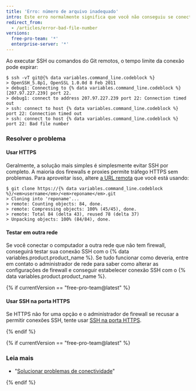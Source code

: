 ```yaml
---
title: 'Erro: número de arquivo inadequado'
intro: Este erro normalmente significa que você não conseguiu se conectar ao servidor. Quase sempre isso é causado por firewalls e servidores proxy.
redirect_from:
  - /articles/error-bad-file-number
versions:
  free-pro-team: '*'
  enterprise-server: '*'
---
```


Ao executar SSH ou comandos do Git remotos, o tempo limite da conexão pode expirar:

```shell
$ ssh -vT git@{% data variables.command_line.codeblock %}
> OpenSSH_5.8p1, OpenSSL 1.0.0d 8 Feb 2011
> debug1: Connecting to {% data variables.command_line.codeblock %} [207.97.227.239] port 22.
> debug1: connect to address 207.97.227.239 port 22: Connection timed out
> ssh: connect to host {% data variables.command_line.codeblock %} port 22: Connection timed out
> ssh: connect to host {% data variables.command_line.codeblock %} port 22: Bad file number
```

### Resolver o problema

#### Usar HTTPS

Geralmente, a solução mais simples é simplesmente evitar SSH por completo. A maioria dos firewalls e proxies permite tráfego HTTPS sem problemas. Para aproveitar isso, altere [a URL remota](/articles/which-remote-url-should-i-use) que você está usando:

```shell
$ git clone https://{% data variables.command_line.codeblock %}/<em>username</em>/<em>reponame</em>.git
> Cloning into 'reponame'...
> remote: Counting objects: 84, done.
> remote: Compressing objects: 100% (45/45), done.
> remote: Total 84 (delta 43), reused 78 (delta 37)
> Unpacking objects: 100% (84/84), done.
```

#### Testar em outra rede

Se você conectar o computador a outra rede que não tem firewall, conseguirá testar sua conexão SSH com o {% data variables.product.product_name %}. Se tudo funcionar como deveria, entre em contato o administrador de rede para saber como alterar as configurações de firewall e conseguir estabelecer conexão SSH com o {% data variables.product.product_name %}.

{% if currentVersion == "free-pro-team@latest" %}

#### Usar SSH na porta HTTPS

Se HTTPS não for uma opção e o administrador de firewall se recusar a permitir conexões SSH, tente usar [SSH na porta HTTPS](/articles/using-ssh-over-the-https-port).

{% endif %}

{% if currentVersion == "free-pro-team@latest" %}

### Leia mais

- "[Solucionar problemas de conectividade](/articles/troubleshooting-connectivity-problems)"

{% endif %}
